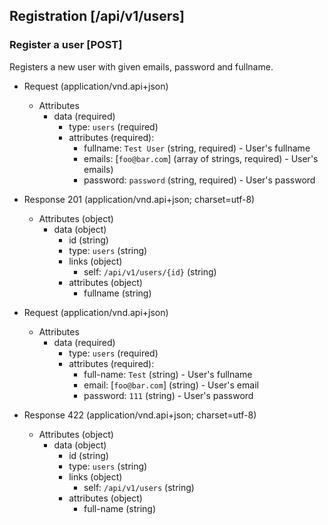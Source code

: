 ## Registration [/api/v1/users]

### Register a user [POST]

Registers a new user with given emails, password and fullname.

+ Request (application/vnd.api+json)
    + Attributes
        + data (required)
            + type: `users` (required)
            + attributes (required):
                + fullname: `Test User`        (string, required) - User's fullname
                + emails:    [`foo@bar.com`]   (array of strings, required) - User's emails)
                + password: `password`         (string, required) - User's password
                
+ Response 201 (application/vnd.api+json; charset=utf-8)
    + Attributes (object)
        + data (object)
            + id                    (string)
            + type: `users` (string)
            + links (object)
                + self: `/api/v1/users/{id}` (string)
            + attributes (object)
                + fullname          (string)

+ Request (application/vnd.api+json)
    + Attributes
        + data (required)
            + type: `users` (required)
            + attributes (required):
                + full-name: `Test`            (string) - User's fullname
                + email:    [`foo@bar.com`]   (string) - User's email
                + password: `111`             (string) - User's password
                
+ Response 422 (application/vnd.api+json; charset=utf-8)
    + Attributes (object)
        + data (object)
            + id                    (string)
            + type: `users` (string)
            + links (object)
                + self: `/api/v1/users` (string)
            + attributes (object)
                + full-name          (string)
                